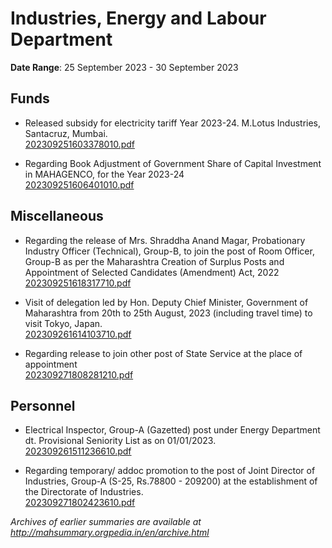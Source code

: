 # Industries, Energy and Labour Department

**Date Range**: 25 September 2023 - 30 September 2023


## Funds
- Released subsidy for electricity tariff Year 2023-24. M.Lotus Industries, Santacruz, Mumbai.\
  [202309251603378010.pdf](https://gr.maharashtra.gov.in/Site/Upload/Government%20Resolutions/English/202309251603378010.pdf)

- Regarding Book Adjustment of Government Share of Capital Investment in MAHAGENCO, for the Year 2023-24\
  [202309251606401010.pdf](https://gr.maharashtra.gov.in/Site/Upload/Government%20Resolutions/English/202309251606401010.pdf)

## Miscellaneous
- Regarding the release of Mrs. Shraddha Anand Magar, Probationary Industry Officer (Technical), Group-B, to join the post of Room Officer, Group-B as per the Maharashtra Creation of Surplus Posts and Appointment of Selected Candidates (Amendment) Act, 2022\
  [202309251618317710.pdf](https://gr.maharashtra.gov.in/Site/Upload/Government%20Resolutions/English/202309251618317710.pdf)

- Visit of delegation led by Hon. Deputy Chief Minister, Government of Maharashtra from 20th to 25th August, 2023 (including travel time) to visit Tokyo, Japan.\
  [202309261614103710.pdf](https://gr.maharashtra.gov.in/Site/Upload/Government%20Resolutions/English/202309261614103710.pdf)

- Regarding release to join other post of State Service at the place of appointment\
  [202309271808281210.pdf](https://gr.maharashtra.gov.in/Site/Upload/Government%20Resolutions/English/202309271808281210.pdf)

## Personnel
- Electrical Inspector, Group-A (Gazetted) post under Energy Department dt. Provisional Seniority List as on 01/01/2023.\
  [202309261511236610.pdf](https://gr.maharashtra.gov.in/Site/Upload/Government%20Resolutions/English/202309261511236610.pdf)

- Regarding temporary/ addoc promotion to the post of Joint Director of Industries, Group-A (S-25, Rs.78800 - 209200) at the establishment of the Directorate of Industries.\
  [202309271802423610.pdf](https://gr.maharashtra.gov.in/Site/Upload/Government%20Resolutions/English/202309271802423610.pdf)


*Archives of earlier summaries are available at http://mahsummary.orgpedia.in/en/archive.html*